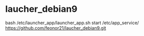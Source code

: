 # laucher_debian9

bash /etc/launcher_app/launcher_app.sh start /etc/app_service/ https://github.com/feonor21/laucher_debian9.git
